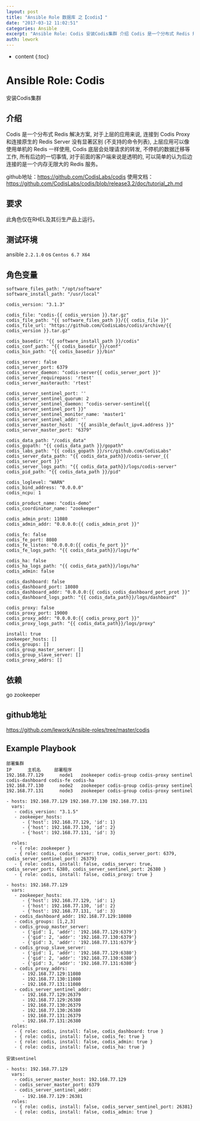 ```yaml
---
layout: post
title: "Ansible Role 数据库 之【codis】"
date: "2017-03-12 11:02:51"
categories: Ansible
excerpt: "Ansible Role: Codis 安装Codis集群 介绍 Codis 是一个分布式 Redis 解决方案, 对于上层的应用来说, 连接到..."
auth: lework
---
```

* content
{:toc}

# Ansible Role: Codis

安装Codis集群

## 介绍
Codis 是一个分布式 Redis 解决方案, 对于上层的应用来说, 连接到 Codis Proxy 和连接原生的 Redis Server 没有显著区别 (不支持的命令列表), 上层应用可以像使用单机的 Redis 一样使用, Codis 底层会处理请求的转发, 不停机的数据迁移等工作, 所有后边的一切事情, 对于前面的客户端来说是透明的, 可以简单的认为后边连接的是一个内存无限大的 Redis 服务。

github地址：https://github.com/CodisLabs/codis
使用文档：https://github.com/CodisLabs/codis/blob/release3.2/doc/tutorial_zh.md

## 要求

此角色仅在RHEL及其衍生产品上运行。

## 测试环境

ansible `2.2.1.0`
os `Centos 6.7 X64`

## 角色变量
	software_files_path: "/opt/software"
	software_install_path: "/usr/local"

	codis_version: "3.1.3"

	codis_file: "codis-{{ codis_version }}.tar.gz"
	codis_file_path: "{{ software_files_path }}/{{ codis_file }}"
	codis_file_url: "https://github.com/CodisLabs/codis/archive/{{ codis_version }}.tar.gz"

	codis_basedir: "{{ software_install_path }}/codis"
	codis_conf_path: "{{ codis_basedir }}/conf"
	codis_bin_path: "{{ codis_basedir }}/bin"

	codis_server: false
	codis_server_port: 6379
	codis_server_daemon: "codis-server{{ codis_server_port }}"
	codis_server_requirepass: 'rtest'
	codis_server_masterauth: 'rtest'

	codis_server_sentinel_port: ''
	codis_server_sentinel_quorum: 2
	codis_server_sentinel_daemon: "codis-server-sentinel{{ codis_server_sentinel_port }}"
	codis_server_sentinel_monitor_name: 'master1'
	codis_server_sentinel_addr: ''
	codis_server_master_host:  "{{ ansible_default_ipv4.address }}"
	codis_server_master_port: "6379"

	codis_data_path: "/codis_data"
	codis_gopath: "{{ codis_data_path }}/gopath" 
	codis_labs_path: "{{ codis_gopath }}/src/github.com/CodisLabs"
	codis_server_data_path: "{{ codis_data_path}}/codis-server_{{ codis_server_port }}"
	codis_server_logs_path: "{{ codis_data_path}}/logs/codis-server"
	codis_pid_path: "{{ codis_data_path }}/pid"

	codis_loglevel: "WARN"
	codis_bind_address: "0.0.0.0"
	codis_ncpu: 1

	codis_product_name: "codis-demo"
	codis_coordinator_name: "zookeeper"

	codis_admin_prot: 11080
	codis_admin_addr: "0.0.0.0:{{ codis_admin_prot }}"

	codis_fe: false
	codis_fe_port: 8080
	codis_fe_listen: "0.0.0.0:{{ codis_fe_port }}"
	codis_fe_logs_path: "{{ codis_data_path}}/logs/fe"

	codis_ha: false
	codis_ha_logs_path: "{{ codis_data_path}}/logs/ha"
	codis_admin: false

	codis_dashboard: false
	codis_dashboard_port: 18080
	codis_dashboard_addr: "0.0.0.0:{{ codis_codis_dashboard_port_prot }}"
	codis_dashboard_logs_path: "{{ codis_data_path}}/logs/dashboard"

	codis_proxy: false
	codis_proxy_port: 19000
	codis_proxy_addr: "0.0.0.0:{{ codis_proxy_port }}"
	codis_proxy_logs_path: "{{ codis_data_path}}/logs/proxy"

	install: true
	zookeeper_hosts: []
	codis_groups: []
	codis_group_master_server: []
	codis_group_slave_server: []
	codis_proxy_addrs: []
	
## 依赖

go
zookeeper

## github地址
https://github.com/lework/Ansible-roles/tree/master/codis

## Example Playbook

	部署集群
	IP		主机名		部署程序
	192.168.77.129		node1	zookeeper codis-group codis-proxy sentinel codis-dashboard codis-fe codis-ha
	192.168.77.130		node2	zookeeper codis-group codis-proxy sentinel
	192.168.77.131	    node3	zookeeper codis-group codis-proxy sentinel
	 
	- hosts: 192.168.77.129 192.168.77.130 192.168.77.131
	  vars:
	   - codis_version: "3.1.5"
	   - zookeeper_hosts:
		  - {'host': 192.168.77.129, 'id': 1}
		  - {'host': 192.168.77.130, 'id': 2}
		  - {'host': 192.168.77.131, 'id': 3}

	  roles:
	   - { role: zookeeper }
	   - { role: codis, codis_server: true, codis_server_port: 6379, codis_server_sentinel_port: 26379}
	   - { role: codis, install: false, codis_server: true, codis_server_port: 6380, codis_server_sentinel_port: 26380 }
	   - { role: codis, install: false, codis_proxy: true }

	- hosts: 192.168.77.129
	  vars:
	   - zookeeper_hosts:
		  - {'host': 192.168.77.129, 'id': 1}
		  - {'host': 192.168.77.130, 'id': 2}
		  - {'host': 192.168.77.131, 'id': 3}
	   - codis_dashboard_addr: 192.168.77.129:18080
	   - codis_groups: [1,2,3] 
	   - codis_group_master_server:
		  - {'gid': 1, 'addr': '192.168.77.129:6379'}
		  - {'gid': 2, 'addr': '192.168.77.130:6379'}
		  - {'gid': 3, 'addr': '192.168.77.131:6379'}
	   - codis_group_slave_server:
		  - {'gid': 1, 'addr': '192.168.77.129:6380'}
		  - {'gid': 2, 'addr': '192.168.77.130:6380'}
		  - {'gid': 3, 'addr': '192.168.77.131:6380'}
	   - codis_proxy_addrs:
		  - 192.168.77.129:11080
		  - 192.168.77.130:11080
		  - 192.168.77.131:11080
	   - codis_server_sentinel_addr:
		  - 192.168.77.129:26379
		  - 192.168.77.129:26380
		  - 192.168.77.130:26379
		  - 192.168.77.130:26380
		  - 192.168.77.131:26379
		  - 192.168.77.131:26380
	  roles:
	   - { role: codis, install: false, codis_dashboard: true }
	   - { role: codis, install: false, codis_fe: true }
	   - { role: codis, install: false, codis_admin: true }
	   - { role: codis, install: false, codis_ha: true }
	
	安装sentinel

	- hosts: 192.168.77.129
	  vars:
	   - codis_server_master_host: 192.168.77.129
	   - codis_server_master_port: 6379
	   - codis_server_sentinel_addr: 
		  - 192.168.77.129：26381
	  roles:
	   - { role: codis, install: false, codis_server_sentinel_port: 26381}
	   - { role: codis, install: false, codis_admin: true }
